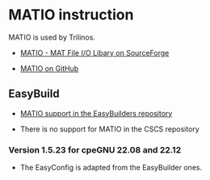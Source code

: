 # MATIO instruction

MATIO is used by Trilinos.

-   [MATIO - MAT File I/O Libary on SourceForge](https://matio.sourceforge.io/)

-   [MATIO on GitHub](https://github.com/tbeu/matio)


## EasyBuild

-   [MATIO support in the EasyBuilders repository](https://github.com/easybuilders/easybuild-easyconfigs/tree/develop/easybuild/easyconfigs/m/MATIO)

-   There is no support for MATIO in the CSCS repository


### Version 1.5.23 for cpeGNU 22.08 and 22.12

-   The EasyConfig is adapted from the EasyBuilder ones.

